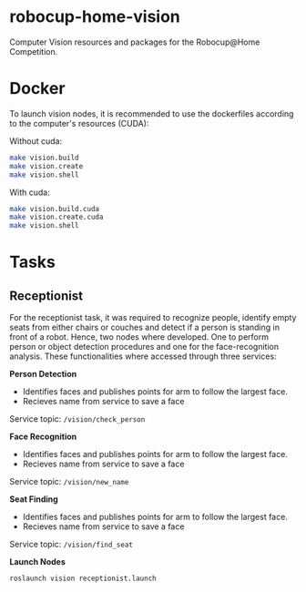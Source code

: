 # robocup-home-vision
Computer Vision resources and packages for the Robocup@Home Competition.

# Docker
To launch vision nodes, it is recommended to use the dockerfiles according to the computer's resources (CUDA):

Without cuda:
``` bash
make vision.build
make vision.create
make vision.shell
```

With cuda:
``` bash
make vision.build.cuda
make vision.create.cuda
make vision.shell
```

# Tasks
## Receptionist
For the receptionist task, it was required to recognize people, identify empty seats from either chairs or couches and detect if a person is standing in front of a robot. Hence, two nodes where developed. One to perform person or object detection procedures and one for the face-recognition analysis. These functionalities where accessed through three services:

**Person Detection**
- Identifies faces and publishes points for arm to follow the largest face.
- Recieves name from service to save a face

Service topic: `/vision/check_person`
  
**Face Recognition**
- Identifies faces and publishes points for arm to follow the largest face.
- Recieves name from service to save a face

Service topic: `/vision/new_name`

**Seat Finding**
- Identifies faces and publishes points for arm to follow the largest face.
- Recieves name from service to save a face

Service topic: `/vision/find_seat`


**Launch Nodes**

``` bash
roslaunch vision receptionist.launch
```

